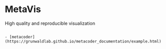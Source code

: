 # MetaVis
High quality and reproducible visualization 

```

- [metacoder](https://grunwaldlab.github.io/metacoder_documentation/example.html)
